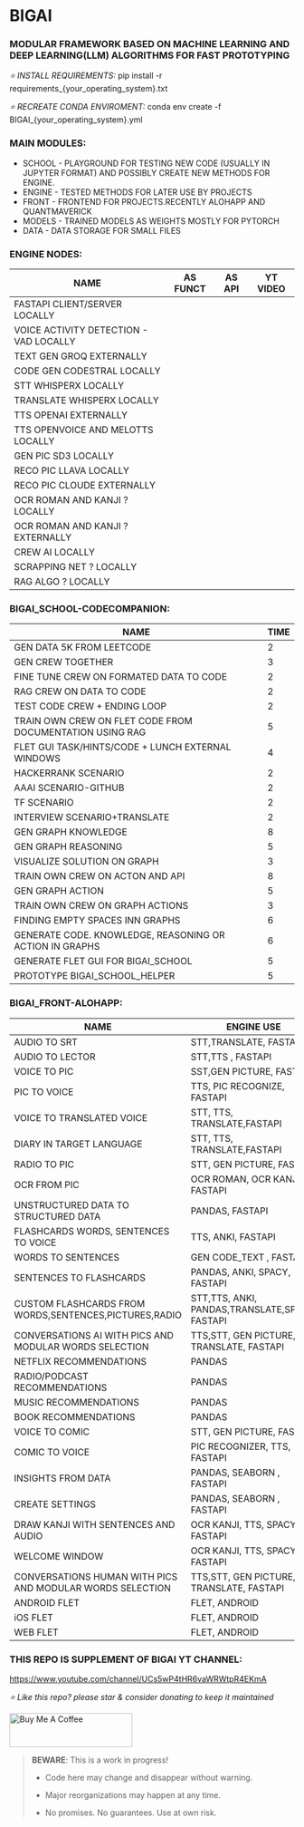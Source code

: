 # BIGAI
### MODULAR FRAMEWORK BASED ON MACHINE LEARNING AND DEEP LEARNING(LLM) ALGORITHMS FOR FAST PROTOTYPING

*⭐️ INSTALL REQUIREMENTS:*
pip install -r requirements_{your_operating_system}.txt

*⭐️ RECREATE CONDA ENVIROMENT:*
conda env create -f BIGAI_{your_operating_system}.yml


### MAIN MODULES:
* SCHOOL - PLAYGROUND FOR TESTING NEW CODE (USUALLY IN JUPYTER FORMAT) AND POSSIBLY CREATE NEW METHODS FOR ENGINE.
* ENGINE - TESTED METHODS FOR LATER USE BY PROJECTS
* FRONT - FRONTEND FOR PROJECTS.RECENTLY ALOHAPP AND QUANTMAVERICK
* MODELS - TRAINED MODELS AS WEIGHTS MOSTLY FOR PYTORCH
* DATA - DATA STORAGE FOR SMALL FILES

### ENGINE NODES:
| NAME                                   | AS FUNCT | AS API | YT VIDEO |
|----------------------------------------|----------|--------|----------|
| FASTAPI CLIENT/SERVER LOCALLY          |          |        |          |
| VOICE ACTIVITY DETECTION - VAD LOCALLY |          |        |          |
| TEXT GEN GROQ EXTERNALLY               |          |        |          |
| CODE GEN CODESTRAL LOCALLY             |          |        |          |
| STT WHISPERX LOCALLY                   |          |        |          |
| TRANSLATE WHISPERX LOCALLY             |          |        |          |
| TTS OPENAI EXTERNALLY                  |          |        |          |
| TTS OPENVOICE AND MELOTTS LOCALLY      |          |        |          |
| GEN PIC SD3 LOCALLY                    |          |        |          |
| RECO PIC LLAVA LOCALLY                 |          |        |          |
| RECO PIC CLOUDE EXTERNALLY             |          |        |          |
| OCR ROMAN AND KANJI ? LOCALLY          |          |        |          |
| OCR ROMAN AND KANJI ? EXTERNALLY       |          |        |          |
| CREW AI LOCALLY                        |          |        |          |
| SCRAPPING NET ? LOCALLY                |          |        |          |
| RAG ALGO ? LOCALLY                     |          |        |          |

### BIGAI_SCHOOL-CODECOMPANION:
| NAME                                                        | TIME   |
|-------------------------------------------------------------|--------|
| GEN DATA 5K FROM LEETCODE                                   | 2      |
| GEN CREW TOGETHER                                           | 3      |
| FINE TUNE CREW ON FORMATED DATA TO CODE                     | 2      |
| RAG CREW ON DATA TO CODE                                    | 2      |
| TEST CODE CREW + ENDING LOOP                                | 2      |
| TRAIN OWN CREW ON FLET CODE FROM DOCUMENTATION USING RAG    | 5      |
| FLET GUI TASK/HINTS/CODE + LUNCH EXTERNAL WINDOWS           | 4      |
| HACKERRANK SCENARIO                                         | 2      |
| AAAI SCENARIO-GITHUB                                        | 2      |
| TF SCENARIO                                                 | 2      |
| INTERVIEW SCENARIO+TRANSLATE                                | 2      |
| GEN GRAPH KNOWLEDGE                                         | 8      |
| GEN GRAPH REASONING                                         | 5      |
| VISUALIZE SOLUTION ON GRAPH                                 | 3      |
| TRAIN OWN CREW ON ACTON AND API                             | 8      |
| GEN GRAPH ACTION                                            | 5      |
| TRAIN OWN CREW ON GRAPH ACTIONS                             | 3      |
| FINDING EMPTY SPACES INN GRAPHS                             | 6      |
| GENERATE CODE. KNOWLEDGE, REASONING OR ACTION IN GRAPHS     | 6      |
| GENERATE FLET GUI FOR BIGAI_SCHOOL                          | 5      |
| PROTOTYPE BIGAI_SCHOOL_HELPER                               | 5      |



### BIGAI_FRONT-ALOHAPP:
| NAME                                                      | ENGINE USE                                                     | TIME   |
|-----------------------------------------------------------|----------------------------------------------------------------|--------|
| AUDIO TO SRT                                              | STT,TRANSLATE, FASTAPI                                         | 4      |
| AUDIO TO LECTOR                                           | STT,TTS , FASTAPI                                              | 3      |
| VOICE TO PIC                                              | SST,GEN PICTURE, FASTAPI                                       | 3      |
| PIC TO VOICE                                              | TTS, PIC RECOGNIZE, FASTAPI                                    | 2      |
| VOICE TO TRANSLATED VOICE                                 | STT, TTS, TRANSLATE,FASTAPI                                    | 2      |
| DIARY IN TARGET LANGUAGE                                  | STT, TTS, TRANSLATE,FASTAPI                                    | 3      |
| RADIO TO PIC                                              | STT, GEN PICTURE, FASTAPI                                      | 3      |
| OCR FROM PIC                                              | OCR ROMAN, OCR KANJI, FASTAPI                                  | 5      |
| UNSTRUCTURED DATA TO STRUCTURED DATA                      | PANDAS, FASTAPI                                                | 5      |
| FLASHCARDS WORDS, SENTENCES TO VOICE                      | TTS, ANKI, FASTAPI                                             | 5      |
| WORDS TO SENTENCES                                        | GEN CODE_TEXT , FASTAPI                                        | 4      |
| SENTENCES TO FLASHCARDS                                   | PANDAS, ANKI, SPACY, FASTAPI                                   | 6      |
| CUSTOM FLASHCARDS FROM WORDS,SENTENCES,PICTURES,RADIO     | STT,TTS, ANKI, PANDAS,TRANSLATE,SPACY, FASTAPI                 | 5      |
| CONVERSATIONS AI WITH PICS AND MODULAR WORDS SELECTION    | TTS,STT, GEN PICTURE, TRANSLATE, FASTAPI                       | 5      |
| NETFLIX RECOMMENDATIONS                                   | PANDAS                                                         | 4      |
| RADIO/PODCAST RECOMMENDATIONS                             | PANDAS                                                         | 4      |
| MUSIC RECOMMENDATIONS                                     | PANDAS                                                         | 4      |
| BOOK RECOMMENDATIONS                                      | PANDAS                                                         | 5      |
| VOICE TO COMIC                                            | STT, GEN PICTURE, FASTAPI                                      | 4      |
| COMIC TO VOICE                                            | PIC RECOGNIZER, TTS, FASTAPI                                   | 4      |
| INSIGHTS FROM DATA                                        | PANDAS, SEABORN , FASTAPI                                      | 6      |
| CREATE SETTINGS                                           | PANDAS, SEABORN , FASTAPI                                      | 6      |
| DRAW KANJI WITH SENTENCES AND AUDIO                       | OCR KANJI, TTS, SPACY, FASTAPI                                 | 6      |
| WELCOME WINDOW                                            | OCR KANJI, TTS, SPACY, FASTAPI                                 | 10     |
| CONVERSATIONS HUMAN WITH PICS AND MODULAR WORDS SELECTION | TTS,STT, GEN PICTURE, TRANSLATE, FASTAPI                       | 12     |
| ANDROID FLET                                              | FLET, ANDROID                                                  | 12     |
| iOS FLET                                                  | FLET, ANDROID                                                  | 12     |
| WEB FLET                                                  | FLET, ANDROID                                                  | 8      |







### THIS REPO IS SUPPLEMENT OF BIGAI YT CHANNEL:

https://www.youtube.com/channel/UCs5wP4tHR6vaWRWtpR4EKmA

*⭐️ Like this repo? please star & consider donating to keep it maintained*

<a href="https://www.buymeacoffee.com/aleksanderu" target="_blank"><img src="https://cdn.buymeacoffee.com/buttons/v2/default-yellow.png" alt="Buy Me A Coffee" style="height: 60px !important;width: 217px !important;" ></a>



> **BEWARE**: This is a work in progress!
>
> * Code here may change and disappear without warning.
>
> * Major reorganizations may happen at any time.
>
> * No promises. No guarantees. Use at own risk.




